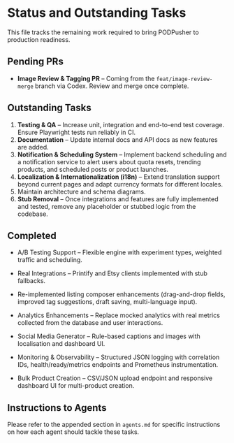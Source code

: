 # Status and Outstanding Tasks

This file tracks the remaining work required to bring PODPusher to production readiness.

## Pending PRs

- **Image Review & Tagging PR** – Coming from the `feat/image-review-merge` branch via Codex. Review and merge once complete.

## Outstanding Tasks

1. **Testing & QA** – Increase unit, integration and end-to-end test coverage. Ensure Playwright tests run reliably in CI.
2. **Documentation** – Update internal docs and API docs as new features are added.
3. **Notification & Scheduling System** – Implement backend scheduling and a notification service to alert users about quota resets, trending products, and scheduled posts or product launches.
4. **Localization & Internationalization (i18n)** – Extend translation support beyond current pages and adapt currency formats for different locales.
5. Maintain architecture and schema diagrams.
6. **Stub Removal** – Once integrations and features are fully implemented and tested, remove any placeholder or stubbed logic from the codebase.

## Completed
- A/B Testing Support – Flexible engine with experiment types, weighted traffic and scheduling.
- Real Integrations – Printify and Etsy clients implemented with stub fallbacks.

- Re-implemented listing composer enhancements (drag-and-drop fields, improved tag suggestions, draft saving, multi-language input).
- Analytics Enhancements – Replace mocked analytics with real metrics collected from the database and user interactions.
- Social Media Generator – Rule-based captions and images with localisation and dashboard UI.
- Monitoring & Observability – Structured JSON logging with correlation IDs, health/ready/metrics endpoints and Prometheus instrumentation.
- Bulk Product Creation – CSV/JSON upload endpoint and responsive dashboard UI for multi-product creation.

## Instructions to Agents

Please refer to the appended section in `agents.md` for specific instructions on how each agent should tackle these tasks.